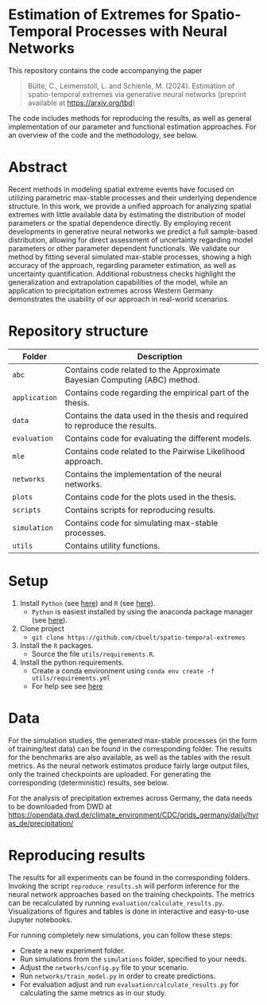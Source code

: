 # Estimation of Extremes for Spatio-Temporal Processes with Neural Networks

This repository contains the code accompanying the paper
> Bülte, C., Leimenstoll, L. and Schienle, M. (2024). Estimation of spatio-temporal extremes via generative neural networks (preprint available at https://arxiv.org/tbd)
     
    
The code includes methods for reproducing the results, as well as general implementation of our parameter and functional estimation approaches. For an overview of the code and the methodology, see below.

# Abstract
Recent methods in modeling spatial extreme events have focused on utilizing parametric max-stable processes and their underlying dependence structure. In this work, we provide a unified approach for analyzing spatial extremes with little available data by estimating the distribution of model parameters or the spatial dependence directly. By employing recent developments in generative neural networks we predict a full sample-based distribution, allowing for direct assessment of uncertainty regarding model parameters or other parameter dependent functionals. We validate our method by fitting several simulated max-stable processes, showing a high accuracy of the approach, regarding parameter estimation, as well as uncertainty quantification. Additional robustness checks highlight the generalization and extrapolation capabilities of the model, while an application to precipitation extremes across Western Germany demonstrates the usability of our approach in real-world scenarios.
 
# Repository structure

| Folder | Description |
| ---- | ----------- | 
| `abc` | Contains code related to the Approximate Bayesian Computing (ABC) method. |
| `application` | Contains code regarding the empirical part of the thesis. |
| `data` | Contains the data used in the thesis and required to reproduce the results. |
| `evaluation` | Contains code for evaluating the different models. |
| `mle` | Contains code related to the Pairwise Likelihood approach. |
| `networks` | Contains the implementation of the neural networks. |
| `plots` | Contains code for the plots used in the thesis. |
| `scripts` | Contains scripts for reproducing results. |
| `simulation` | Contains code for simulating max-stable processes. |
| `utils` | Contains utility functions. |

# Setup

1. Install `Python` (see [here](https://python.org/)) and `R` (see [here](https://www.r-project.org/)).
	- `Python` is easiest installed by using the anaconda package manager (see [here](https://www.anaconda.com/)).
1. Clone project   
    - ```git clone https://github.com/cbuelt/spatio-temporal-extremes```
1. Install the `R` packages.
	- Source the file `utils/requirements.R`.
1. Install the python requirements.
    - Create a conda environment using ```conda env create -f utils/requirements.yml```
    - For help see see [here](https://docs.conda.io/projects/conda/en/latest/user-guide/tasks/manage-environments.html)

# Data

For the simulation studies, the generated max-stable processes (in the form of training/test data) can be found in the corresponding folder. The results for the benchmarks are also available, as well as the tables with the result metrics. As the neural network estimatos produce fairly large output files, only the trained checkpoints are uploaded. For generating the corresponding (deterministic) results, see below.

For the analysis of precipitation extremes across Germany, the data needs to be downloaded from DWD at https://opendata.dwd.de/climate_environment/CDC/grids_germany/daily/hyras_de/precipitation/

# Reproducing results

The results for all experiments can be found in the corresponding folders. Invoking the script `reproduce_results.sh` will perform inference for the neural network approaches based on the training checkpoints. The metrics can be recalculated by running `evaluation/calculate_results.py`. Visualizations of figures and tables is done in interactive and easy-to-use Jupyter notebooks.

For running completely new simulations, you can follow these steps:
- Create a new experiment folder.
- Run simulations from the `simulations` folder, specified to your needs.
- Adjust the `networks/config.py` file to your scenario.
- Run `networks/train_model.py` in order to create predictions.
- For evaluation adjust and run `evaluation/calculate_results.py` for calculating the same metrics as in our study.




